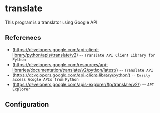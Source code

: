 translate
=========

This program is a translator using Google API


References
----------

* (https://developers.google.com/api-client-library/python/apis/translate/v2) -- `Translate API Client Library for Python`
* (https://developers.google.com/resources/api-libraries/documentation/translate/v2/python/latest/) -- `Translate API`
* (https://developers.google.com/api-client-library/python/) -- `Easily access Google APIs from Python`
* (https://developers.google.com/apis-explorer/#p/translate/v2/) -- `API Explorer`

Configuration
-------------
